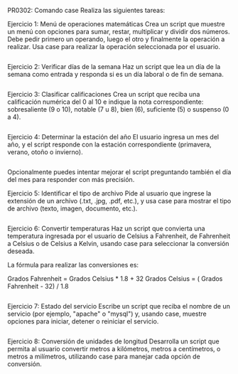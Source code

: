 PR0302: Comando case
Realiza las siguientes tareas:

Ejercicio 1: Menú de operaciones matemáticas
Crea un script que muestre un menú con opciones para sumar, restar, multiplicar y dividir dos números. Debe pedir primero un operando, luego el otro y finalmente la operación a realizar. Usa case para realizar la operación seleccionada por el usuario.
```bash

```

Ejercicio 2: Verificar días de la semana
Haz un script que lea un día de la semana como entrada y responda si es un día laboral o de fin de semana.
```bash

```

Ejercicio 3: Clasificar calificaciones
Crea un script que reciba una calificación numérica del 0 al 10 e indique la nota correspondiente: sobresaliente (9 o 10), notable (7 u 8), bien (6), suficiente (5) o suspenso (0 a 4).
```bash

```

Ejercicio 4: Determinar la estación del año
El usuario ingresa un mes del año, y el script responde con la estación correspondiente (primavera, verano, otoño o invierno).
```bash

```

Opcionalmente puedes intentar mejorar el script preguntando también el día del mes para responder con más precisión.

Ejercicio 5: Identificar el tipo de archivo
Pide al usuario que ingrese la extensión de un archivo (.txt, .jpg, .pdf, etc.), y usa case para mostrar el tipo de archivo (texto, imagen, documento, etc.).
```bash

```

Ejercicio 6: Convertir temperaturas
Haz un script que convierta una temperatura ingresada por el usuario de Celsius a Fahrenheit, de Fahrenheit a Celsius o de Celsius a Kelvin, usando case para seleccionar la conversión deseada.

La fórmula para realizar las conversiones es:

Grados Fahrenheit = Grados Celsius * 1.8 + 32
Grados Celsius = ( Grados Fahrenheit - 32) / 1.8
```bash

```
Ejercicio 7: Estado del servicio
Escribe un script que reciba el nombre de un servicio (por ejemplo, "apache" o "mysql") y, usando case, muestre opciones para iniciar, detener o reiniciar el servicio.
```bash

```

Ejercicio 8: Conversión de unidades de longitud
Desarrolla un script que permita al usuario convertir metros a kilómetros, metros a centímetros, o metros a milímetros, utilizando case para manejar cada opción de conversión.
```bash

```